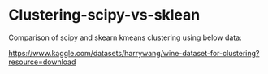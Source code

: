 # Clustering-scipy-vs-sklean

Comparison of scipy and skearn kmeans clustering using below data:

https://www.kaggle.com/datasets/harrywang/wine-dataset-for-clustering?resource=download
